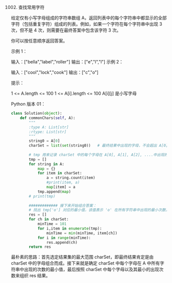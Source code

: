 1002. 查找常用字符

给定仅有小写字母组成的字符串数组 A，返回列表中的每个字符串中都显示的全部字符（包括重复字符）组成的列表。例如，如果一个字符在每个字符串中出现 3 次，但不是 4 次，则需要在最终答案中包含该字符 3 次。

你可以按任意顺序返回答案。

 

示例 1：

输入：["bella","label","roller"]
输出：["e","l","l"]
示例 2：

输入：["cool","lock","cook"]
输出：["c","o"]
 

提示：

1 <= A.length <= 100
1 <= A[i].length <= 100
A[i][j] 是小写字母

Python 版本 01：

```python
class Solution(object):
    def commonChars(self, A):
        """
        :type A: List[str]
        :rtype: List[str]
        """
        string0 = A[0]
        charSet = list(set(string0))   # 最终结果中出现的字母，不会超出 A[0] 字符串中的字母范围，所以剩下的工作就是逐渐缩小这个范围
        
        # tmp 用来记录 charSet 中的每个字母在 A[0], A[1], A[2], ....中出现的次数
        tmp = []
        for string in A:
            map = {}
            for item in charSet:
                a = string.count(item)
                #print(item, a)
                map[item] = a
            tmp.append(map)
        # print(tmp)
        
        ############# 接下来开始组合答案：
        # 找出 tmp['o'] 对应的最小值，该值表示 'o' 在所有字符串中出现的最小次数，按照此次数将 'o' 添加 res[] 若干次。
        res = []
        for ch in charSet:
            minTime = 101
            for i,item in enumerate(tmp):
                minTime = min(minTime, item[ch])
            for i in range(minTime):
                res.append(ch)
        return res
```

最朴素的思路：首先选定结果集的最大范围 charSet，即最终结果肯定是由 charSet 中的字母组合而成。接下来就是确定 charSet 中每个字母在 A 中所有字符串中出现的次数的最小值，最后按照 charSet 中每个字母以及其最小的出现次数来组织 res 结果。